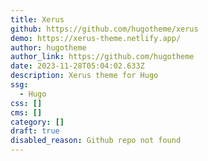 ```yaml
---
title: Xerus
github: https://github.com/hugotheme/xerus
demo: https://xerus-theme.netlify.app/
author: hugotheme
author_link: https://github.com/hugotheme
date: 2023-11-28T05:04:02.633Z
description: Xerus theme for Hugo
ssg:
  - Hugo
css: []
cms: []
category: []
draft: true
disabled_reason: Github repo not found
---
```

